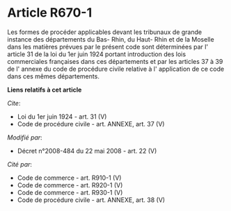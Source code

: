# Article R670-1

Les formes de procéder applicables devant les tribunaux de grande instance des départements du Bas- Rhin, du Haut- Rhin et de
la Moselle dans les matières prévues par le présent code sont déterminées par l' article 31 de la loi du 1er juin 1924
portant introduction des lois commerciales françaises dans ces départements et par les articles 37 à 39 de l' annexe du code
de procédure civile relative à l' application de ce code dans ces mêmes départements.

**Liens relatifs à cet article**

_Cite_:

  - Loi du 1er juin 1924 - art. 31 (V)
  - Code de procédure civile - art. ANNEXE, art. 37 (V)

_Modifié par_:

  - Décret n°2008-484 du 22 mai 2008 - art. 22 (V)

_Cité par_:

  - Code de commerce - art. R910-1 (V)
  - Code de commerce - art. R920-1 (V)
  - Code de commerce - art. R930-1 (V)
  - Code de procédure civile - art. ANNEXE, art. 38 (V)
